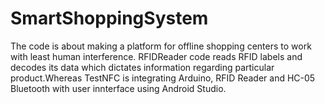 # SmartShoppingSystem

The code is about making a platform for offline shopping centers to work with least human interference. RFIDReader code reads RFID labels and decodes its data which dictates information regarding particular product.Whereas TestNFC is integrating Arduino, RFID Reader and HC-05 Bluetooth with user innterface using Android Studio.
